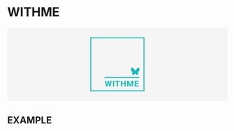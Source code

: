 # WITHME

<p align="center">
  <img style="width=100px" src="https://github.com/Xenia101/WITHME/blob/master/img/logo2.png?raw=true">
</p>

## EXAMPLE
